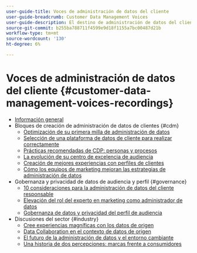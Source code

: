 ```yaml
---
user-guide-title: Voces de administración de datos del cliente
user-guide-breadcrumb: Customer Data Management Voices
user-guide-description: El destino de administración de datos del cliente para el líder y especialista en prácticas técnicas y de marketing
source-git-commit: b255ba788711f4599e9d18f1155a7bc00487d21b
workflow-type: tm+mt
source-wordcount: '130'
ht-degree: 6%

---
```



# Voces de administración de datos del cliente {#customer-data-management-voices-recordings}

+ [Información general](overview.md)
+ Bloques de creación de administración de datos de clientes {#cdm}
   + [Optimización de su primera milla de administración de datos](cdm/first-mile.md)
   + [Selección de una plataforma de datos de cliente para realizar correctamente](cdm/cdp-success.md)
   + [Prácticas recomendadas de CDP: personas y procesos](cdm/people-and-process.md)
   + [La evolución de su centro de excelencia de audiencia](cdm/evolving-your-audience-center-of-excellence.md)
   + [Creación de mejores experiencias con perfiles de clientes](cdm/building-better-experiences-with-customer-profiles.md)
   + [Cómo los equipos de marketing mejoran las estrategias de administración de datos](cdm/how-marketing-teams-are-improving-data-management-strategies.md)
+ Gobernanza y privacidad de datos de audiencia y perfil {#governance}
   + [10 consideraciones para la administración de datos del cliente responsable](https://experienceleague.adobe.com/docs/platform-learn/tutorials/privacy/ten-considerations-for-responsible-customer-data-management.html?lang=es)
   + [Elevación del rol del experto en marketing como administrador de datos](https://experienceleague.adobe.com/docs/platform-learn/tutorials/privacy/elevating-the-marketers-role-as-a-data-steward.html?lang=es)
   + [Gobernanza de datos y privacidad del perfil de audiencia](governance/healthcare-shield.md)
+ Discusiones del sector {#industry}
   + [Cree experiencias magníficas con los datos de origen](industry/build-superb-experiences-with-your-first-party-data.md)
   + [Data Collaboration en el contexto de datos de origen](industry/data-collaboration-in-the-first-party-data-context.md)
   + [El futuro de la administración de datos y el entorno cambiante](industry/the-future-of-data-management-and-the-changing-environment.md)
   + [Una historia de dos percepciones: marcas frente a consumidores](industry/brands-vs-consumers.md)
